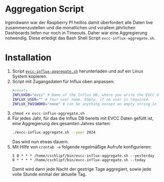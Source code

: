 # Aggregation Script

Irgendwann war der Raspberry PI heillos damit überfordert alle Daten live zusammenzustellen und die monatlichen und vorallem jährlichen Dashboards liefen nur noch in Timeouts. Daher war eine Aggregierung notwendig. Diese erledigt das Bash Shell Script `evcc-influx-aggregate.sh`.

# Installation

1. Script [`evcc-influx-aggregate.sh`](./evcc-influx-aggregate.sh) herunterladen und auf ein Linux System kopieren.
2. Script mit Zugangsdaten für Influx oben anpassen:
   ```bash
   #consts
   INFLUXDB="evcc" # Name of the Influx DB, where you write the EVCC data into
   INFLUX_USER="" # Your user name. Empty, if no user is required.
   INFLUX_PASSWORD="none" # can be anything except an empty string in case no password is set
    ```
3. `chmod +x evcc-influx-aggregate.sh`
4. Für jedes Jahr, für das die Influx DB bereits mit EVCC Daten gefüllt ist, eine Aggregierung des gesamten Jahres starten:
   ```bash
   ./evcc-influx-aggregate.sh --year 2024
   ```
   Das wird nun etwas dauern.
5. Mit Hilfe von `crontab -e` folgende regelmäßige Aufrufe konfigurieren:
   ```
   5 0 * * * /home/cschlipf/bin/evcc-influx-aggregate.sh --yesterday
   0 * * * * /home/cschlipf/bin/evcc-influx-aggregate.sh --today
   ```
   Damit wird dann jede Nacht der gestrige Tage aggregiert, sowie jede volle Stunde einmal der aktuelle Tag.


